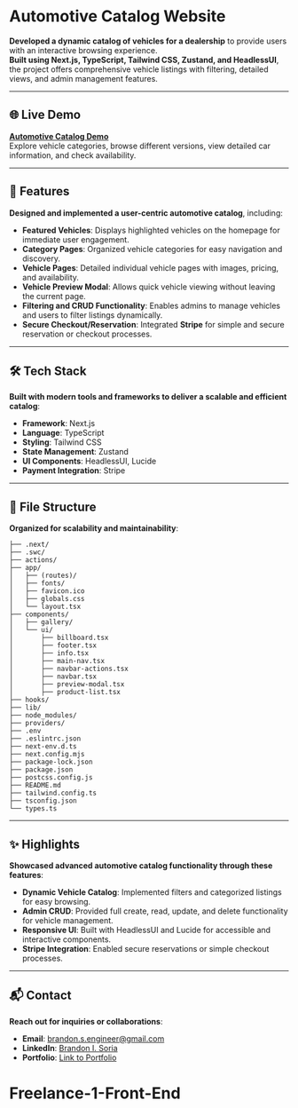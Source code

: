 # Automotive Catalog Website

**Developed a dynamic catalog of vehicles for a dealership** to provide users with an interactive browsing experience.  
**Built using Next.js, TypeScript, Tailwind CSS, Zustand, and HeadlessUI**, the project offers comprehensive vehicle listings with filtering, detailed views, and admin management features.

---

## 🌐 Live Demo

**[Automotive Catalog Demo](#)**  
Explore vehicle categories, browse different versions, view detailed car information, and check availability.

---

## 🚀 Features

**Designed and implemented a user-centric automotive catalog**, including:

- **Featured Vehicles**: Displays highlighted vehicles on the homepage for immediate user engagement.
- **Category Pages**: Organized vehicle categories for easy navigation and discovery.
- **Vehicle Pages**: Detailed individual vehicle pages with images, pricing, and availability.
- **Vehicle Preview Modal**: Allows quick vehicle viewing without leaving the current page.
- **Filtering and CRUD Functionality**: Enables admins to manage vehicles and users to filter listings dynamically.
- **Secure Checkout/Reservation**: Integrated **Stripe** for simple and secure reservation or checkout processes.

---

## 🛠️ Tech Stack

**Built with modern tools and frameworks to deliver a scalable and efficient catalog**:

- **Framework**: Next.js
- **Language**: TypeScript
- **Styling**: Tailwind CSS
- **State Management**: Zustand
- **UI Components**: HeadlessUI, Lucide
- **Payment Integration**: Stripe

---

## 📂 File Structure

**Organized for scalability and maintainability**:

```
├── .next/
├── .swc/
├── actions/
├── app/
│   ├── (routes)/
│   ├── fonts/
│   ├── favicon.ico
│   ├── globals.css
│   └── layout.tsx
├── components/
│   ├── gallery/
│   └── ui/
│       ├── billboard.tsx
│       ├── footer.tsx
│       ├── info.tsx
│       ├── main-nav.tsx
│       ├── navbar-actions.tsx
│       ├── navbar.tsx
│       ├── preview-modal.tsx
│       ├── product-list.tsx
├── hooks/
├── lib/
├── node_modules/
├── providers/
├── .env
├── .eslintrc.json
├── next-env.d.ts
├── next.config.mjs
├── package-lock.json
├── package.json
├── postcss.config.js
├── README.md
├── tailwind.config.ts
├── tsconfig.json
└── types.ts
```

---

## ✨ Highlights

**Showcased advanced automotive catalog functionality through these features**:

- **Dynamic Vehicle Catalog**: Implemented filters and categorized listings for easy browsing.
- **Admin CRUD**: Provided full create, read, update, and delete functionality for vehicle management.
- **Responsive UI**: Built with HeadlessUI and Lucide for accessible and interactive components.
- **Stripe Integration**: Enabled secure reservations or simple checkout processes.

---

## 📬 Contact

**Reach out for inquiries or collaborations**:

- **Email**: [brandon.s.engineer@gmail.com](mailto:brandon.s.engineer@gmail.com)
- **LinkedIn**: [Brandon I. Soria](https://www.linkedin.com/in/brandon-i-soria/)
- **Portfolio**: [Link to Portfolio](https://www.brandon-s-engineer.com/)

# Freelance-1-Front-End
